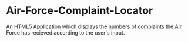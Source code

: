 Air-Force-Complaint-Locator
===========================

An HTML5 Application which displays the numbers of complaints the Air Force has recieved according to the user's input.
